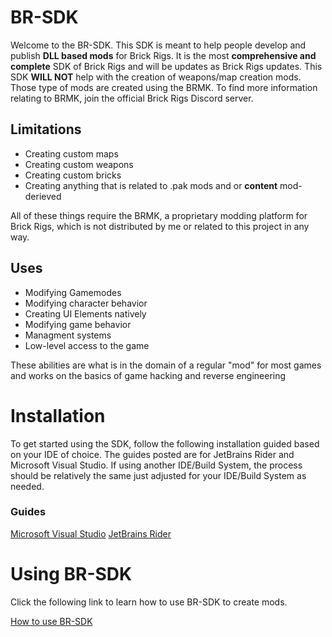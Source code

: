 # BR-SDK

Welcome to the BR-SDK. This SDK is meant to help people develop and publish **DLL based mods** for Brick Rigs. It is the most **comprehensive and complete** SDK of Brick Rigs and will be updates as Brick Rigs updates. This SDK **WILL NOT** help with the creation of weapons/map creation mods. Those  type of mods are created using the BRMK. To find  more information relating to BRMK, join the official Brick Rigs Discord server.

## Limitations

 - Creating custom maps
 - Creating custom weapons
 - Creating custom bricks
 - Creating anything that is related to .pak mods and or **content** mod-derieved

All of these things require the BRMK, a proprietary modding platform for Brick Rigs, which is not distributed by me or related to this project in any way.

## Uses

 - Modifying Gamemodes
 - Modifying character behavior
 - Creating UI Elements natively
 - Modifying game behavior
 - Managment systems
 - Low-level access to the game

These abilities are what is in the domain of a regular "mod" for most games and works on the basics of game hacking and reverse engineering

# Installation

To get started using the SDK, follow the following installation guided based on your IDE of choice. The guides posted are for JetBrains Rider and Microsoft Visual Studio. If using another IDE/Build System, the process should be relatively the same just adjusted for your IDE/Build System as needed.

### Guides

[Microsoft Visual Studio](https://github.com/tubaplayerdis/BR-SDK/blob/main/Install-VS.MD)
[JetBrains Rider](https://github.com/tubaplayerdis/BR-SDK/blob/main/Install-Rider.MD)

# Using BR-SDK

Click the following link to learn how to use BR-SDK to create mods.

[How to use BR-SDK](https://github.com/tubaplayerdis/BR-SDK/blob/main/UsingBRSDK.MD)

